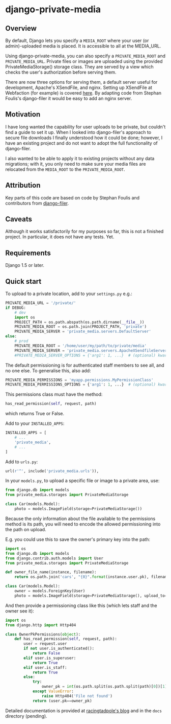 # django-private-media

## Overview

By default, Django lets you specify a `MEDIA_ROOT` where your user (or admin)-uploaded media is placed.  It is accessible to all at the MEDIA_URL.

Using django-private-media, you can also specify a `PRIVATE_MEDIA_ROOT` and `PRIVATE_MEDIA_URL`.  Private files or images are uploaded using the provided PrivateMediaStorage() storage class.  They are served by a view which checks the user's authorization before serving them.

There are now three options for serving them, a default server useful for development, Apache's XSendFile, and nginx.  Setting up XSendFile at Webfaction (for example) is covered [here](http://community.webfaction.com/questions/12205/serving-static-files-with-django-using-xsendfile).  By adapting code from Stephan Foulis's django-filer it would be easy to add an nginx server.

## Motivation

I have long wanted the capability for user uploads to be private, but couldn't find a guide to set it up.  When I looked into django-filer's approach to secure file downloads I finally understood how it could be done; however, I have an existing project and do not want to adopt the full functionality of django-filer.

I also wanted to be able to apply it to existing projects without any data migrations; with it, you only need to make sure your media files are relocated from the `MEDIA_ROOT` to the `PRIVATE_MEDIA_ROOT`.

## Attribution

Key parts of this code are based on code by Stephan Foulis and contributors from
[django-filer](https://github.com/stefanfoulis/django-filer).

## Caveats

Although it works satisfactorily for my purposes so far, this is not a finished project. In particular, it does not have any tests. Yet.

## Requirements

Django 1.5 or later.

## Quick start

To upload to a private location, add to your `settings.py` e.g.:

```python
PRIVATE_MEDIA_URL = '/private/'
if DEBUG:
    # dev
    import os
    PROJECT_PATH = os.path.abspath(os.path.dirname(__file__))
    PRIVATE_MEDIA_ROOT = os.path.join(PROJECT_PATH, 'private')
    PRIVATE_MEDIA_SERVER = 'private_media.servers.DefaultServer'
else:
    # prod
    PRIVATE_MEDIA_ROOT = '/home/user/my/path/to/private/media'
    PRIVATE_MEDIA_SERVER = 'private_media.servers.ApacheXSendfileServer'
    #PRIVATE_MEDIA_SERVER_OPTIONS = {'arg1': 1, ...}  # (optional) kwargs to init server
```

The default permissioning is for authenticated staff members to see all, and no one else.
To generalise this, also add:

```python
PRIVATE_MEDIA_PERMISSIONS = 'myapp.permissions.MyPermissionClass'
PRIVATE_MEDIA_PERMISSIONS_OPTIONS = {'arg1': 1, ...}  # (optional) kwargs to init
```

This permissions class must have the method:

```python
has_read_permission(self, request, path)
```

which returns True or False.


Add to your `INSTALLED_APPS`:

```python
INSTALLED_APPS = [
    # ...
    'private_media',
    # ...
]
```


Add to `urls.py`:

```python
url(r'^', include('private_media.urls')),
```


In your `models.py`, to upload a specific file or image to a private area, use:

```python
from django.db import models
from private_media.storages import PrivateMediaStorage

class Car(models.Model):
    photo = models.ImageField(storage=PrivateMediaStorage())
```


Because the only information about the file available to the permissions method
is its path, you will need to encode the allowed permissioning into the path on upload.

E.g. you could use this to save the owner's primary key into the path:

```python
import os
from django.db import models
from django.contrib.auth.models import User
from private_media.storages import PrivateMediaStorage

def owner_file_name(instance, filename):
    return os.path.join('cars', "{0}".format(instance.user.pk), filename)

class Car(models.Model):
    owner = models.ForeignKey(User)
    photo = models.ImageField(storage=PrivateMediaStorage(), upload_to=owner_file_name)
```

And then provide a permissioning class like this (which lets staff and the owner see it):

```python
import os
from django.http import Http404

class OwnerPkPermissions(object):
    def has_read_permission(self, request, path):
        user = request.user
        if not user.is_authenticated():
            return False
        elif user.is_superuser:
            return True
        elif user.is_staff:
            return True
        else:
            try:
                owner_pk = int(os.path.split(os.path.split(path)[0])[1])
            except ValueError:
                raise Http404('File not found')
            return (user.pk==owner_pk)
```

Detailed documentation is provided at [racingtadpole's blog](http://racingtadpole.com/blog/private-media-with-django) and in the `docs` directory (pending).


